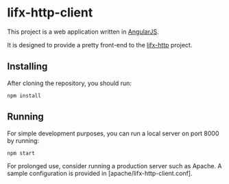 # lifx-http-client 

This project is a web application written in [AngularJS](http://angularjs.org/).

It is designed to provide a pretty front-end to the [lifx-http](/chendo/lifx-http) project.

## Installing

After cloning the repository, you should run:

``
npm install
``

## Running

For simple development purposes, you can run a local server on port 8000 by running:

```
npm start
```

For prolonged use, consider running a production server such as Apache. A sample configuration
is provided in [apache/lifx-http-client.conf].

